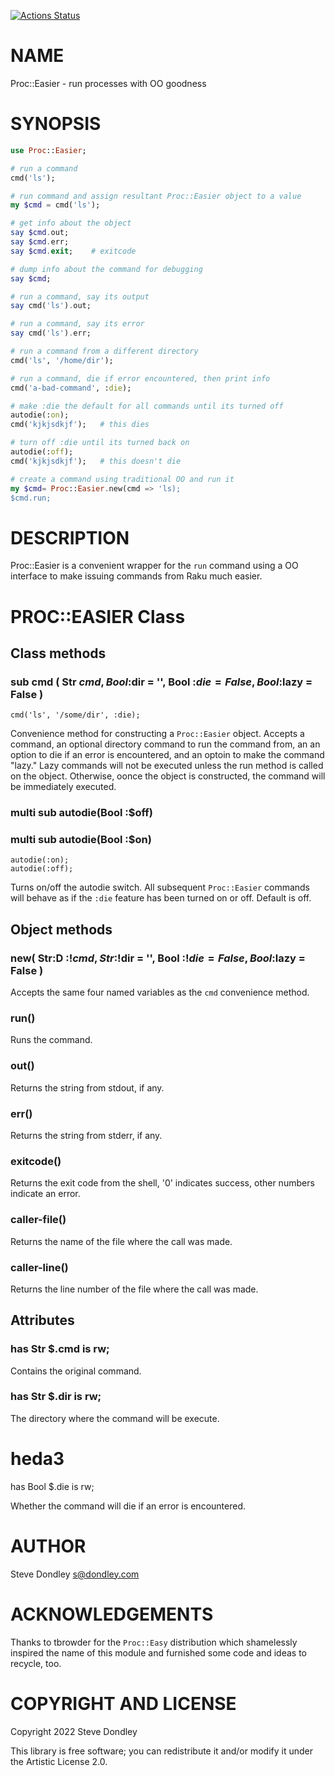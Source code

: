 [![Actions Status](https://github.com/sdondley/Proc-Easier/actions/workflows/test.yml/badge.svg)](https://github.com/sdondley/Proc-Easier/actions)

NAME
====

Proc::Easier - run processes with OO goodness

SYNOPSIS
========

```raku
use Proc::Easier;

# run a command
cmd('ls');

# run command and assign resultant Proc::Easier object to a value
my $cmd = cmd('ls');

# get info about the object
say $cmd.out;
say $cmd.err;
say $cmd.exit;    # exitcode

# dump info about the command for debugging
say $cmd;

# run a command, say its output
say cmd('ls').out;

# run a command, say its error
say cmd('ls').err;

# run a command from a different directory
cmd('ls', '/home/dir');

# run a command, die if error encountered, then print info
cmd('a-bad-command', :die);

# make :die the default for all commands until its turned off
autodie(:on);
cmd('kjkjsdkjf');   # this dies

# turn off :die until its turned back on
autodie(:off);
cmd('kjkjsdkjf');   # this doesn't die

# create a command using traditional OO and run it
my $cmd= Proc::Easier.new(cmd => 'ls);
$cmd.run;
```

DESCRIPTION
===========

Proc::Easier is a convenient wrapper for the `run` command using a OO interface to make issuing commands from Raku much easier.

PROC::EASIER Class
==================

Class methods
-------------

### sub cmd ( Str $cmd, Bool :$dir = '', Bool :$die = False, Bool :$lazy = False )

    cmd('ls', '/some/dir', :die);

Convenience method for constructing a `Proc::Easier` object. Accepts a command, an optional directory command to run the command from, an an option to die if an error is encountered, and an optoin to make the command "lazy." Lazy commands will not be executed unless the run method is called on the object. Otherwise, oonce the object is constructed, the command will be immediately executed.

### multi sub autodie(Bool :$off)

### multi sub autodie(Bool :$on)

    autodie(:on);
    autodie(:off);

Turns on/off the autodie switch. All subsequent `Proc::Easier` commands will behave as if the `:die` feature has been turned on or off. Default is off.

Object methods
--------------

### new( Str:D :$!cmd, Str :$!dir = '', Bool :$!die = False, Bool :$lazy = False )

Accepts the same four named variables as the `cmd` convenience method.

### run()

Runs the command.

### out()

Returns the string from stdout, if any.

### err()

Returns the string from stderr, if any.

### exitcode()

Returns the exit code from the shell, '0' indicates success, other numbers indicate an error.

### caller-file()

Returns the name of the file where the call was made.

### caller-line()

Returns the line number of the file where the call was made.

Attributes
----------

### has Str $.cmd is rw;

Contains the original command.

### has Str $.dir is rw;

The directory where the command will be execute.

heda3
=====

has Bool $.die is rw;

Whether the command will die if an error is encountered.

AUTHOR
======

Steve Dondley <s@dondley.com>

ACKNOWLEDGEMENTS
================

Thanks to tbrowder for the `Proc::Easy` distribution which shamelessly inspired the name of this module and furnished some code and ideas to recycle, too.

COPYRIGHT AND LICENSE
=====================

Copyright 2022 Steve Dondley

This library is free software; you can redistribute it and/or modify it under the Artistic License 2.0.

